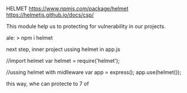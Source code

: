 HELMET
https://www.npmjs.com/package/helmet
https://helmetjs.github.io/docs/csp/

This module help us to protecting for vulnerability in our projects.

ale: > npm i helmet

next step, inner project ussing helmet in app.js

//import helmet
var helmet = require('helmet');

//ussing helmet with midlleware 
var app = express();
app.use(helmet());

this way, whe can protecte to 7 of 
